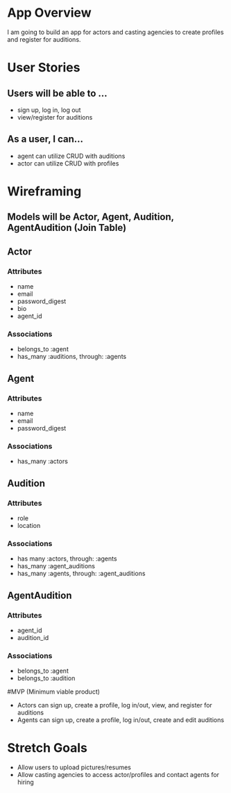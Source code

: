 # App Overview

I am going to build an app for actors and casting agencies to create profiles and register for auditions. 

# User Stories

## Users will be able to ...
- sign up, log in, log out
- view/register for auditions 

## As a user, I can...
- agent can utilize CRUD with auditions 
- actor can utilize CRUD with profiles 

# Wireframing 

## Models will be Actor, Agent, Audition, AgentAudition (Join Table) 

## Actor

### Attributes

- name 
- email 
- password_digest 
- bio 
- agent_id


### Associations

- belongs_to :agent
- has_many :auditions, through: :agents

## Agent 

### Attributes

- name 
- email 
- password_digest   

### Associations

- has_many :actors

## Audition

### Attributes

- role
- location  

### Associations

- has many :actors, through: :agents
- has_many :agent_auditions
- has_many :agents, through: :agent_auditions 

## AgentAudition

### Attributes

- agent_id
- audition_id   

### Associations

- belongs_to :agent 
- belongs_to :audition 

#MVP (Minimum viable product)

- Actors can sign up, create a profile, log in/out, view, and register for auditions
- Agents can sign up, create a profile, log in/out, create and edit auditions 

# Stretch Goals

- Allow users to upload pictures/resumes 
- Allow casting agencies to access actor/profiles and contact agents for hiring
